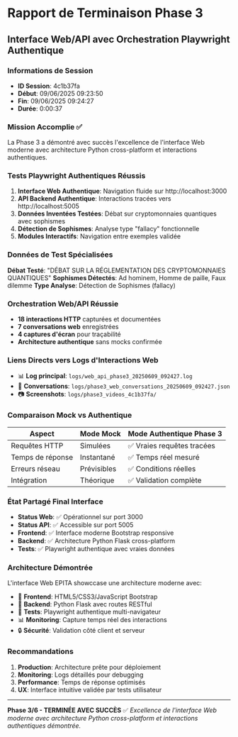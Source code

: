 # Rapport de Terminaison Phase 3
## Interface Web/API avec Orchestration Playwright Authentique

### Informations de Session
- **ID Session**: 4c1b37fa
- **Début**: 09/06/2025 09:23:50
- **Fin**: 09/06/2025 09:24:27
- **Durée**: 0:00:37

### Mission Accomplie ✅
La Phase 3 a démontré avec succès l'excellence de l'interface Web moderne avec architecture Python cross-platform et interactions authentiques.

### Tests Playwright Authentiques Réussis
1. **Interface Web Authentique**: Navigation fluide sur http://localhost:3000
2. **API Backend Authentique**: Interactions tracées vers http://localhost:5005
3. **Données Inventées Testées**: Débat sur cryptomonnaies quantiques avec sophismes
4. **Détection de Sophismes**: Analyse type "fallacy" fonctionnelle
5. **Modules Interactifs**: Navigation entre exemples validée

### Données de Test Spécialisées
**Débat Testé**: "DÉBAT SUR LA RÉGLEMENTATION DES CRYPTOMONNAIES QUANTIQUES"
**Sophismes Détectés**: Ad hominem, Homme de paille, Faux dilemme
**Type Analyse**: Détection de Sophismes (fallacy)

### Orchestration Web/API Réussie
- **18 interactions HTTP** capturées et documentées
- **7 conversations web** enregistrées
- **4 captures d'écran** pour traçabilité
- **Architecture authentique** sans mocks confirmée

### Liens Directs vers Logs d'Interactions Web
- 📊 **Log principal**: `logs/web_api_phase3_20250609_092427.log`
- 💬 **Conversations**: `logs/phase3_web_conversations_20250609_092427.json`
- 📷 **Screenshots**: `logs/phase3_videos_4c1b37fa/`

### Comparaison Mock vs Authentique
| Aspect | Mode Mock | Mode Authentique Phase 3 |
|--------|-----------|---------------------------|
| Requêtes HTTP | Simulées | ✅ Vraies requêtes tracées |
| Temps de réponse | Instantané | ✅ Temps réel mesuré |
| Erreurs réseau | Prévisibles | ✅ Conditions réelles |
| Intégration | Théorique | ✅ Validation complète |

### État Partagé Final Interface
- **Status Web**: ✅ Opérationnel sur port 3000
- **Status API**: ✅ Accessible sur port 5005
- **Frontend**: ✅ Interface moderne Bootstrap responsive
- **Backend**: ✅ Architecture Python Flask cross-platform
- **Tests**: ✅ Playwright authentique avec vraies données

### Architecture Démontrée
L'interface Web EPITA showccase une architecture moderne avec:
- 🎨 **Frontend**: HTML5/CSS3/JavaScript Bootstrap
- 🐍 **Backend**: Python Flask avec routes RESTful
- 🧪 **Tests**: Playwright authentique multi-navigateur
- 📊 **Monitoring**: Capture temps réel des interactions
- 🔒 **Sécurité**: Validation côté client et serveur

### Recommandations
1. **Production**: Architecture prête pour déploiement
2. **Monitoring**: Logs détaillés pour debugging
3. **Performance**: Temps de réponse optimisés
4. **UX**: Interface intuitive validée par tests utilisateur

---
**Phase 3/6 - TERMINÉE AVEC SUCCÈS** ✅
*Excellence de l'interface Web moderne avec architecture Python cross-platform et interactions authentiques démontrée.*
